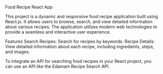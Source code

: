  Food Recipe React App

This project is a dynamic and responsive food recipe application built using React.js. It allows users to browse, search, and view detailed information about various recipes. The application utilizes modern web technologies to provide a seamless and interactive user experience.

Features Search Recipes: Search for recipes by keywords. Recipe Details: View detailed information about each recipe, including ingredients, steps, and images.

To integrate an API for searching food recipes in your React project, you can use an API like the Edamam Recipe Search API.
